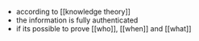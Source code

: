- according to [[knowledge theory]]
- the information is fully authenticated
- if its possible to prove [[who]], [[when]] and [[what]]